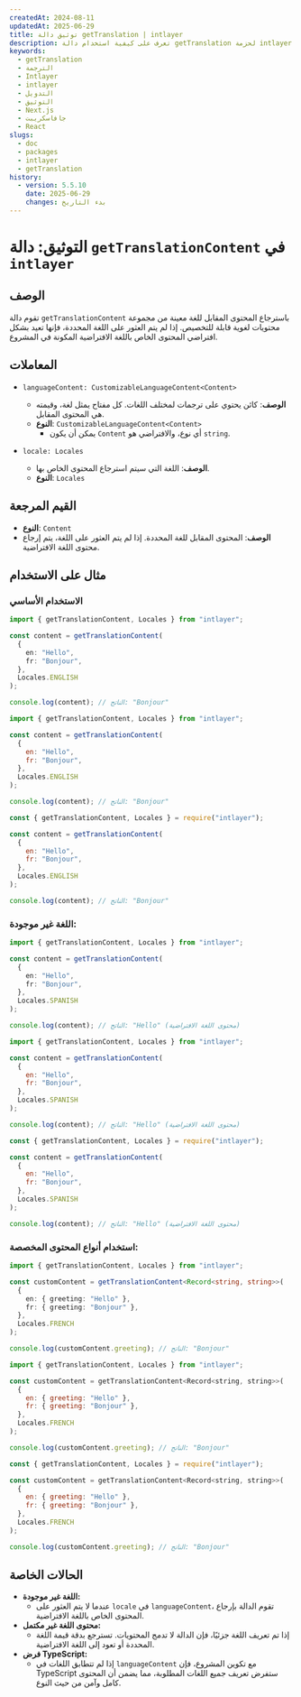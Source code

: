 ```yaml
---
createdAt: 2024-08-11
updatedAt: 2025-06-29
title: توثيق دالة getTranslation | intlayer
description: تعرف على كيفية استخدام دالة getTranslation لحزمة intlayer
keywords:
  - getTranslation
  - الترجمة
  - Intlayer
  - intlayer
  - التدويل
  - التوثيق
  - Next.js
  - جافاسكريبت
  - React
slugs:
  - doc
  - packages
  - intlayer
  - getTranslation
history:
  - version: 5.5.10
    date: 2025-06-29
    changes: بدء التاريخ
---
```


# التوثيق: دالة `getTranslationContent` في `intlayer`

## الوصف

تقوم دالة `getTranslationContent` باسترجاع المحتوى المقابل للغة معينة من مجموعة محتويات لغوية قابلة للتخصيص. إذا لم يتم العثور على اللغة المحددة، فإنها تعيد بشكل افتراضي المحتوى الخاص باللغة الافتراضية المكونة في المشروع.

## المعاملات

- `languageContent: CustomizableLanguageContent<Content>`

  - **الوصف**: كائن يحتوي على ترجمات لمختلف اللغات. كل مفتاح يمثل لغة، وقيمته هي المحتوى المقابل.
  - **النوع**: `CustomizableLanguageContent<Content>`
    - يمكن أن يكون `Content` أي نوع، والافتراضي هو `string`.

- `locale: Locales`

  - **الوصف**: اللغة التي سيتم استرجاع المحتوى الخاص بها.
  - **النوع**: `Locales`

## القيم المرجعة

- **النوع**: `Content`
- **الوصف**: المحتوى المقابل للغة المحددة. إذا لم يتم العثور على اللغة، يتم إرجاع محتوى اللغة الافتراضية.

## مثال على الاستخدام

### الاستخدام الأساسي

```typescript codeFormat="typescript"
import { getTranslationContent, Locales } from "intlayer";

const content = getTranslationContent(
  {
    en: "Hello",
    fr: "Bonjour",
  },
  Locales.ENGLISH
);

console.log(content); // الناتج: "Bonjour"
```

```javascript codeFormat="esm"
import { getTranslationContent, Locales } from "intlayer";

const content = getTranslationContent(
  {
    en: "Hello",
    fr: "Bonjour",
  },
  Locales.ENGLISH
);

console.log(content); // الناتج: "Bonjour"
```

```javascript codeFormat="commonjs"
const { getTranslationContent, Locales } = require("intlayer");

const content = getTranslationContent(
  {
    en: "Hello",
    fr: "Bonjour",
  },
  Locales.ENGLISH
);

console.log(content); // الناتج: "Bonjour"
```

### اللغة غير موجودة:

```typescript codeFormat="typescript"
import { getTranslationContent, Locales } from "intlayer";

const content = getTranslationContent(
  {
    en: "Hello",
    fr: "Bonjour",
  },
  Locales.SPANISH
);

console.log(content); // الناتج: "Hello" (محتوى اللغة الافتراضية)
```

```javascript codeFormat="esm"
import { getTranslationContent, Locales } from "intlayer";

const content = getTranslationContent(
  {
    en: "Hello",
    fr: "Bonjour",
  },
  Locales.SPANISH
);

console.log(content); // الناتج: "Hello" (محتوى اللغة الافتراضية)
```

```javascript codeFormat="commonjs"
const { getTranslationContent, Locales } = require("intlayer");

const content = getTranslationContent(
  {
    en: "Hello",
    fr: "Bonjour",
  },
  Locales.SPANISH
);

console.log(content); // الناتج: "Hello" (محتوى اللغة الافتراضية)
```

### استخدام أنواع المحتوى المخصصة:

```typescript codeFormat="typescript"
import { getTranslationContent, Locales } from "intlayer";

const customContent = getTranslationContent<Record<string, string>>(
  {
    en: { greeting: "Hello" },
    fr: { greeting: "Bonjour" },
  },
  Locales.FRENCH
);

console.log(customContent.greeting); // الناتج: "Bonjour"
```

```javascript codeFormat="esm"
import { getTranslationContent, Locales } from "intlayer";

const customContent = getTranslationContent<Record<string, string>>(
  {
    en: { greeting: "Hello" },
    fr: { greeting: "Bonjour" },
  },
  Locales.FRENCH
);

console.log(customContent.greeting); // الناتج: "Bonjour"
```

```javascript codeFormat="commonjs"
const { getTranslationContent, Locales } = require("intlayer");

const customContent = getTranslationContent<Record<string, string>>(
  {
    en: { greeting: "Hello" },
    fr: { greeting: "Bonjour" },
  },
  Locales.FRENCH
);

console.log(customContent.greeting); // الناتج: "Bonjour"
```

## الحالات الخاصة

- **اللغة غير موجودة:**
  - عندما لا يتم العثور على `locale` في `languageContent`، تقوم الدالة بإرجاع المحتوى الخاص باللغة الافتراضية.
- **محتوى اللغة غير مكتمل:**
  - إذا تم تعريف اللغة جزئيًا، فإن الدالة لا تدمج المحتويات. تسترجع بدقة قيمة اللغة المحددة أو تعود إلى اللغة الافتراضية.
- **فرض TypeScript:**
  - إذا لم تتطابق اللغات في `languageContent` مع تكوين المشروع، فإن TypeScript ستفرض تعريف جميع اللغات المطلوبة، مما يضمن أن المحتوى كامل وآمن من حيث النوع.
